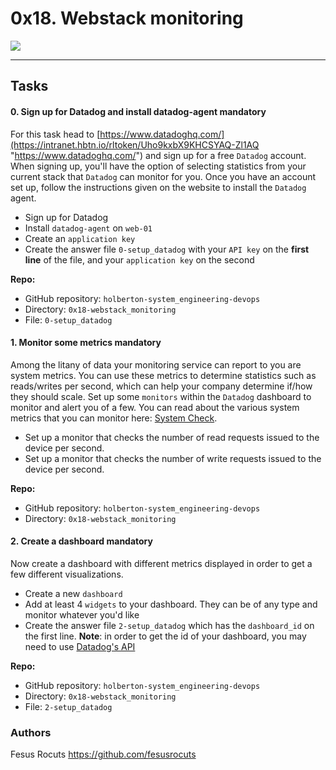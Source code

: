 # 0x18. Webstack monitoring

![](https://s3.amazonaws.com/intranet-projects-files/holbertonschool-sysadmin_devops/281/ktCXnhE.jpg)

* * * * *

Tasks
-----

#### 0\. Sign up for Datadog and install datadog-agent mandatory

For this task head to [https://www.datadoghq.com/](https://intranet.hbtn.io/rltoken/Uho9kxbX9KHCSYAQ-Zl1AQ "https://www.datadoghq.com/") and sign up for a free `Datadog` account. When signing up, you'll have the option of selecting statistics from your current stack that `Datadog` can monitor for you. Once you have an account set up, follow the instructions given on the website to install the `Datadog` agent.

-   Sign up for Datadog
-   Install `datadog-agent` on `web-01`
-   Create an `application key`
-   Create the answer file `0-setup_datadog` with your `API key` on the **first line** of the file, and your `application key` on the second

**Repo:**

-   GitHub repository: `holberton-system_engineering-devops`
-   Directory: `0x18-webstack_monitoring`
-   File: `0-setup_datadog`

#### 1\. Monitor some metrics mandatory

Among the litany of data your monitoring service can report to you are system metrics. You can use these metrics to determine statistics such as reads/writes per second, which can help your company determine if/how they should scale. Set up some `monitors` within the `Datadog` dashboard to monitor and alert you of a few. You can read about the various system metrics that you can monitor here: [System Check](https://intranet.hbtn.io/rltoken/naY47nur2yPJNw8tdACnzQ "System Check").

-   Set up a monitor that checks the number of read requests issued to the device per second.
-   Set up a monitor that checks the number of write requests issued to the device per second.

**Repo:**

-   GitHub repository: `holberton-system_engineering-devops`
-   Directory: `0x18-webstack_monitoring`



#### 2\. Create a dashboard mandatory

Now create a dashboard with different metrics displayed in order to get a few different visualizations.

-   Create a new `dashboard`
-   Add at least 4 `widgets` to your dashboard. They can be of any type and monitor whatever you'd like
-   Create the answer file `2-setup_datadog` which has the `dashboard_id` on the first line. **Note**: in order to get the id of your dashboard, you may need to use [Datadog's API](https://intranet.hbtn.io/rltoken/VrzQP39UUFMmAKZx0IZLuw "Datadog's API")

**Repo:**

-   GitHub repository: `holberton-system_engineering-devops`
-   Directory: `0x18-webstack_monitoring`
-   File: `2-setup_datadog`

### Authors
Fesus Rocuts <https://github.com/fesusrocuts>
